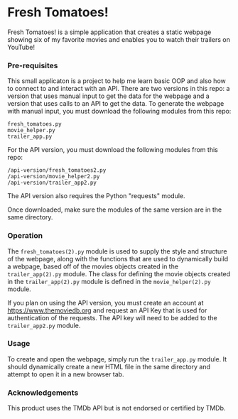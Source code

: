 # Fresh Tomatoes!

Fresh Tomatoes! is a simple application that creates a static webpage showing six of my favorite movies and enables you to watch their trailers on YouTube!

### Pre-requisites

This small applicaton is a project to help me learn basic OOP and also how to connect to and interact with an API. There are two versions in this repo: a version that uses manual input to get the data for the webpage and a version that uses calls to an API to get the data. To generate the webpage with manual input, you must download the following modules from this repo:

    fresh_tomatoes.py
    movie_helper.py
    trailer_app.py
    
For the API version, you must download the following modules from this repo:

    /api-version/fresh_tomatoes2.py
    /api-version/movie_helper2.py
    /api-version/trailer_app2.py

The API version also requires the Python "requests" module.
    
Once downloaded, make sure the modules of the same version are in the same directory.

### Operation
The `fresh_tomatoes(2).py` module is used to supply the style and structure of the webpage, along with the functions that are used to dynamically build a webpage, based off of the movies objects created in the `trailer_app(2).py` module. The class for defining the movie objects created in the `trailer_app(2).py` module is defined in the `movie_helper(2).py` module.

If you plan on using the API version, you must create an account at https://www.themoviedb.org and request an API Key that is used for authentication of the requests. The API key will need to be added to the `trailer_app2.py` module.

### Usage
To create and open the webpage, simply run the `trailer_app.py` module. It should dynamically create a new HTML file in the same directory and attempt to open it in a new browser tab.

### Acknowledgements
[logo]: https://www.themoviedb.org/assets/static_cache/fd6543b66d4fd736a628af57a75bbfda/images/v4/logos/293x302-powered-by-square-blue.png
This product uses the TMDb API but is not endorsed or certified by TMDb.
